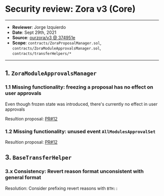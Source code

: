 # Security review: Zora v3 (Core)

---

- **Reviewer**: Jorge Izquierdo
- **Date**: Sept 29th, 2021
- **Source**: [ourzora/v3 @ 374951e](https://github.com/ourzora/v3/tree/374951eea9f14bcfe6d2e4b6781fc8c8c06a4213)
- **Scope**: `contracts/ZoraProposalManager.sol`, `contracts/ZoraModuleApprovalsManager.sol`, `contracts/transferHelpers/*`

---

## 1. `ZoraModuleApprovalsManager`

### 1.1 Missing functionality: freezing a proposal has no effect on user approvals

Even though frozen state was introduced, there's currently no effect in user approvals

Resultion proposal: [PR#12](https://github.com/ourzora/v3/pull/12)

### 1.2 Missing functionality: unused event `AllModulesApprovalSet`

Resultion proposal: [PR#12](https://github.com/ourzora/v3/pull/12)

## 3. `BaseTransferHelper`

### 3.x Consistency: Revert reason format unconsistent with general format

Resolution: Consider prefixing revert reasons with `BTH::`

